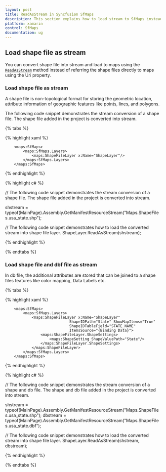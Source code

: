 ```yaml
---
layout: post
title: ReadAsStream in Syncfusion SfMaps
description: This section explains how to load stream to SfMaps instead of the shape file in SfMaps Xamarin.Forms
platform: xamarin
control: SfMaps
documentation: ug
---
```


## Load shape file as stream 

You can convert shape file into stream and load to maps using the [`ReadAsStream`](https://help.syncfusion.com/cr/xamarin/Syncfusion.SfMaps.XForms~Syncfusion.SfMaps.XForms.ShapeFileLayer~ReadAsStream.html) method instead of referring the shape files directly to maps using the Uri property.

### Load shape file as stream

A shape file is non-topological format for storing the geometric location, attribute information of geographic features like points, lines, and polygons. 

The following code snippet demonstrates the stream conversion of a shape file. The shape file added in the project is converted into stream.

{% tabs %}

{% highlight xaml %}
        
        <maps:SfMaps>
            <maps:SfMaps.Layers>
                <maps:ShapeFileLayer x:Name="ShapeLayer"/>
            </maps:SfMaps.Layers>
        </maps:SfMaps>
					
{% endhighlight %}

{% highlight c# %}

// The following code snippet demonstrates the stream conversion of a shape file. The shape file added in the project is converted into stream.

shstream = typeof(MainPage).Assembly.GetManifestResourceStream("Maps.ShapeFiles.usa_state.shp");

// The following code snippet demonstrates how to load the converted stream into shape file layer.
ShapeLayer.ReadAsStream(shstream);
			
{% endhighlight %}

{% endtabs %}

### Load shape file and dbf file as stream

In db file, the additional attributes are stored that can be joined to a shape files features like color mapping, Data Labels etc. 

{% tabs %}

{% highlight xaml %}
        
        <maps:SfMaps>
            <maps:SfMaps.Layers>
                <maps:ShapeFileLayer x:Name="ShapeLayer"
                                 ShapeIDPath="State" ShowMapItems="True"
                                 ShapeIDTableField="STATE_NAME"
                                 ItemsSource="{Binding Data}">
                    <maps:ShapeFileLayer.ShapeSettings>
                        <maps:ShapeSetting ShapeValuePath="State"/>
                    </maps:ShapeFileLayer.ShapeSettings>
                </maps:ShapeFileLayer>
            </maps:SfMaps.Layers>
        </maps:SfMaps>
					
{% endhighlight %}

{% highlight c# %}

// The following code snippet demonstrates the stream conversion of a shape and db file. The shape and db file added in the project is converted into stream.

shstream = typeof(MainPage).Assembly.GetManifestResourceStream("Maps.ShapeFiles.usa_state.shp");
dbstream = typeof(MainPage).Assembly.GetManifestResourceStream("Maps.ShapeFiles.usa_state.dbf");


// The following code snippet demonstrates how to load the converted stream into shape file layer.
ShapeLayer.ReadAsStream(shstream, dbstream);
			
{% endhighlight %}

{% endtabs %}